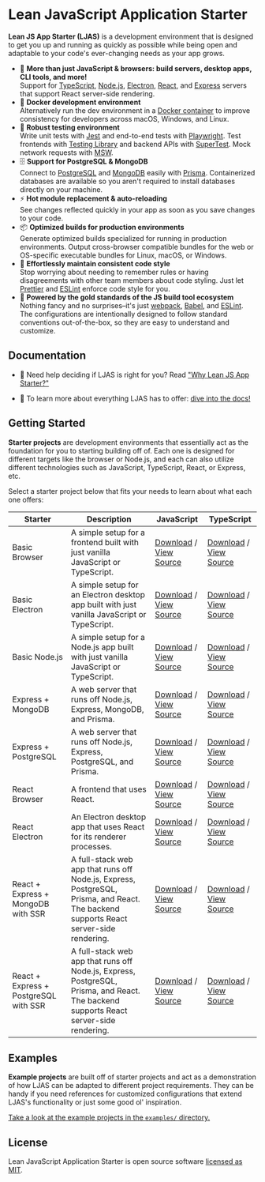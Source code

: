 # Lean JavaScript Application Starter

**Lean JS App Starter (LJAS)** is a development environment that is designed to get you up and running as quickly as possible while being open and adaptable to your code's ever-changing needs as your app grows.

-   🎉 **More than just JavaScript & browsers: build servers, desktop apps, CLI tools, and more!**  
    Support for [TypeScript](https://typescriptlang.org), [Node.js](https://nodejs.org), [Electron](https://electronjs.org), [React](https://react.dev), and [Express](https://expressjs.com) servers that support React server-side rendering.
-   🐳 **Docker development environment**  
    Alternatively run the dev environment in a [Docker container](https://docker.com) to improve consistency for developers across macOS, Windows, and Linux.
-   🧪 **Robust testing environment**  
    Write unit tests with [Jest](https://jestjs.io) and end-to-end tests with [Playwright](https://playwright.dev). Test frontends with [Testing Library](https://testing-library.com) and backend APIs with [SuperTest](https://github.com/ladjs/supertest). Mock network requests with [MSW](https://mswjs.io).
-   🗄️ **Support for PostgreSQL & MongoDB**  
     Connect to [PostgreSQL](https://postgresql.org) and [MongoDB](https://mongodb.com) easily with [Prisma](https://prisma.io). Containerized databases are available so you aren't required to install databases directly on your machine.
-   ⚡ **Hot module replacement & auto-reloading**  
    See changes reflected quickly in your app as soon as you save changes to your code.
-   📦 **Optimized builds for production environments**  
    Generate optimized builds specialized for running in production environments. Output cross-browser compatible bundles for the web or OS-specific executable bundles for Linux, macOS, or Windows.
-   🧼 **Effortlessly maintain consistent code style**  
     Stop worrying about needing to remember rules or having disagreements with other team members about code styling. Just let [Prettier](https://prettier.io) and [ESLint](https://eslint.org) enforce code style for you.
-   🥇 **Powered by the gold standards of the JS build tool ecosystem**  
    Nothing fancy and no surprises–it's just [webpack](https://webpack.js.org), [Babel](https://babeljs.io), and [ESLint](https://eslint.org). The configurations are intentionally designed to follow standard conventions out-of-the-box, so they are easy to understand and customize.

## Documentation

-   🤔 Need help deciding if LJAS is right for you? Read ["Why Lean JS App Starter?"](./docs/why.md)

-   🤿 To learn more about everything LJAS has to offer: [dive into the docs!](./docs)

## Getting Started

**Starter projects** are development environments that essentially act as the foundation for you to starting building off of. Each one is designed for different targets like the browser or Node.js, and each can also utilize different technologies such as JavaScript, TypeScript, React, or Express, etc.

Select a starter project below that fits your needs to learn about what each one offers:

| Starter                               | Description                                                                                                                           | JavaScript                                                                                                                                                      | TypeScript                                                                                                                                                      |
| ------------------------------------- | ------------------------------------------------------------------------------------------------------------------------------------- | --------------------------------------------------------------------------------------------------------------------------------------------------------------- | --------------------------------------------------------------------------------------------------------------------------------------------------------------- |
| Basic Browser                         | A simple setup for a frontend built with just vanilla JavaScript or TypeScript.                                                       | [Download](https://github.com/mattlean/lean-js-app-starter) / [View Source](https://github.com/mattlean/lean-js-app-starter/tree/master/starters/basic-browser) | [Download](https://github.com/mattlean/lean-js-app-starter) / [View Source](https://github.com/mattlean/lean-js-app-starter/tree/master/starters/basic-browser) |
| Basic Electron                        | A simple setup for an Electron desktop app built with just vanilla JavaScript or TypeScript.                                          | [Download](https://github.com/mattlean/lean-js-app-starter) / [View Source](https://github.com/mattlean/lean-js-app-starter/tree/master/starters/basic-browser) | [Download](https://github.com/mattlean/lean-js-app-starter) / [View Source](https://github.com/mattlean/lean-js-app-starter/tree/master/starters/basic-browser) |
| Basic Node.js                         | A simple setup for a Node.js app built with just vanilla JavaScript or TypeScript.                                                    | [Download](https://github.com/mattlean/lean-js-app-starter) / [View Source](https://github.com/mattlean/lean-js-app-starter/tree/master/starters/basic-browser) | [Download](https://github.com/mattlean/lean-js-app-starter) / [View Source](https://github.com/mattlean/lean-js-app-starter/tree/master/starters/basic-browser) |
| Express + MongoDB                     | A web server that runs off Node.js, Express, MongoDB, and Prisma.                                                                     | [Download](https://github.com/mattlean/lean-js-app-starter) / [View Source](https://github.com/mattlean/lean-js-app-starter/tree/master/starters/basic-browser) | [Download](https://github.com/mattlean/lean-js-app-starter) / [View Source](https://github.com/mattlean/lean-js-app-starter/tree/master/starters/basic-browser) |
| Express + PostgreSQL                  | A web server that runs off Node.js, Express, PostgreSQL, and Prisma.                                                                  | [Download](https://github.com/mattlean/lean-js-app-starter) / [View Source](https://github.com/mattlean/lean-js-app-starter/tree/master/starters/basic-browser) | [Download](https://github.com/mattlean/lean-js-app-starter) / [View Source](https://github.com/mattlean/lean-js-app-starter/tree/master/starters/basic-browser) |
| React Browser                         | A frontend that uses React.                                                                                                           | [Download](https://github.com/mattlean/lean-js-app-starter) / [View Source](https://github.com/mattlean/lean-js-app-starter/tree/master/starters/basic-browser) | [Download](https://github.com/mattlean/lean-js-app-starter) / [View Source](https://github.com/mattlean/lean-js-app-starter/tree/master/starters/basic-browser) |
| React Electron                        | An Electron desktop app that uses React for its renderer processes.                                                                   | [Download](https://github.com/mattlean/lean-js-app-starter) / [View Source](https://github.com/mattlean/lean-js-app-starter/tree/master/starters/basic-browser) | [Download](https://github.com/mattlean/lean-js-app-starter) / [View Source](https://github.com/mattlean/lean-js-app-starter/tree/master/starters/basic-browser) |
| React + Express + MongoDB with SSR    | A full-stack web app that runs off Node.js, Express, PostgreSQL, Prisma, and React. The backend supports React server-side rendering. | [Download](https://github.com/mattlean/lean-js-app-starter) / [View Source](https://github.com/mattlean/lean-js-app-starter/tree/master/starters/basic-browser) | [Download](https://github.com/mattlean/lean-js-app-starter) / [View Source](https://github.com/mattlean/lean-js-app-starter/tree/master/starters/basic-browser) |
| React + Express + PostgreSQL with SSR | A full-stack web app that runs off Node.js, Express, PostgreSQL, Prisma, and React. The backend supports React server-side rendering. | [Download](https://github.com/mattlean/lean-js-app-starter) / [View Source](https://github.com/mattlean/lean-js-app-starter/tree/master/starters/basic-browser) | [Download](https://github.com/mattlean/lean-js-app-starter) / [View Source](https://github.com/mattlean/lean-js-app-starter/tree/master/starters/basic-browser) |

## Examples

**Example projects** are built off of starter projects and act as a demonstration of how LJAS can be adapted to different project requirements. They can be handy if you need references for customized configurations that extend LJAS's functionality or just some good ol' inspiration.

[Take a look at the example projects in the `examples/` directory.](./examples/)

## License

Lean JavaScript Application Starter is open source software [licensed as MIT](https://choosealicense.com/licenses/mit).
